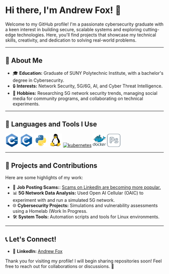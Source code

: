# Hi there, I'm Andrew Fox! 👋

Welcome to my GitHub profile! I'm a passionate cybersecurity graduate with a keen interest in building secure, scalable systems and exploring cutting-edge technologies. Here, you'll find projects that showcase my technical skills, creativity, and dedication to solving real-world problems.

---

## 🚀 About Me
- 🎓 **Education:** Graduate of SUNY Polytechnic Institute, with a bachelor's degree in Cybersecurity.
- 🔒 **Interests:** Network Security, 5G/6G, AI, and Cyber Threat Intelligence.
- 🎨 **Hobbies:** Researching 5G network security trends, managing social media for community programs, and collaborating on technical experiments.

---

## 🚀 Languages and Tools I Use
<div>
  <a target="_blank" href="https://raw.githubusercontent.com/devicons/devicon/master/icons/cplusplus/cplusplus-original.svg" style="display: inline-block;"><img src="https://raw.githubusercontent.com/devicons/devicon/master/icons/cplusplus/cplusplus-original.svg" alt="cplusplus" width="42" height="42" /></a>
  <a target="_blank" href="https://raw.githubusercontent.com/devicons/devicon/master/icons/c/c-original.svg" style="display: inline-block;"><img src="https://raw.githubusercontent.com/devicons/devicon/master/icons/c/c-original.svg" alt="c" width="42" height="42" /></a>
  <a target="_blank" href="https://raw.githubusercontent.com/devicons/devicon/master/icons/python/python-original.svg" style="display: inline-block;"><img src="https://raw.githubusercontent.com/devicons/devicon/master/icons/python/python-original.svg" alt="python" width="42" height="42" /></a>
  <a target="_blank" href="https://raw.githubusercontent.com/devicons/devicon/master/icons/linux/linux-original.svg" style="display: inline-block;"><img src="https://raw.githubusercontent.com/devicons/devicon/master/icons/linux/linux-original.svg" alt="linux" width="42" height="42" /></a>
  <a target="_blank" href="https://www.vectorlogo.zone/logos/kubernetes/kubernetes-icon.svg" style="display: inline-block;"><img src="https://www.vectorlogo.zone/logos/kubernetes/kubernetes-icon.svg" alt="kubernetes" width="42" height="42" /></a>
  <a target="_blank" href="https://raw.githubusercontent.com/devicons/devicon/master/icons/docker/docker-original-wordmark.svg" style="display: inline-block;"><img src="https://raw.githubusercontent.com/devicons/devicon/master/icons/docker/docker-original-wordmark.svg" alt="docker" width="42" height="42" /></a>
  <a target="_blank" href="https://raw.githubusercontent.com/devicons/devicon/master/icons/photoshop/photoshop-line.svg" style="display: inline-block;"><img src="https://raw.githubusercontent.com/devicons/devicon/master/icons/photoshop/photoshop-line.svg" alt="photoshop" width="42" height="42" /></a>
</div>

---

## 🎨 Projects and Contributions
Here are some highlights of my work:
- 🚨 **Job Posting Scams:**: [Scams on LinkedIn are becoming more popular.](https://github.com/casperfox/JobPostingScams/)
- 📊 **5G Network Data Analysis:** Used Open AI Cellular (OAIC) to experiment with and run a simulated 5G network.
- 🌐 **Cybersecurity Projects:** Simulations and vulnerability assessments using a Homelab (Work In Progress.
- 🛠️ **System Tools:** Automation scripts and tools for Linux environments.

---

## 📞 Let's Connect!
- 🔗 **LinkedIn:** [Andrew Fox](https://www.linkedin.com/in/andrew-fox-088425241/)

Thank you for visiting my profile! I will begin sharing repositories soon! Feel free to reach out for collaborations or discussions. 🚀
